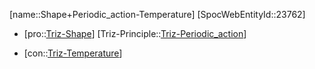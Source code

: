 ﻿---
type: TrizContradiction
aliases:
- Shape+Periodic_action-Temperature
license: CC BY-SA 4.0
copyright: https://github.com/SpocWeb
IsDeleted: false
IsReadOnly: false
Confidential: public
tags: 
- Triz/Contradiction
---
[name::Shape+Periodic_action-Temperature]
[SpocWebEntityId::23762]
+ [pro::[Triz-Shape](tech/Triz/Parameter/Triz-Shape.md)]
[Triz-Principle::[Triz-Periodic_action](tech/Triz/Principle/Triz-Periodic_action.md)]
- [con::[Triz-Temperature](tech/Triz/Parameter/Triz-Temperature.md)]

